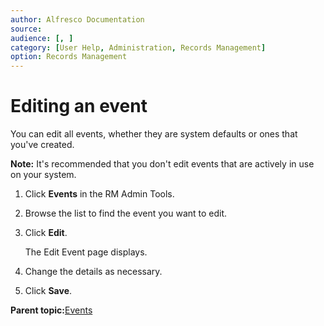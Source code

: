 ```yaml
---
author: Alfresco Documentation
source: 
audience: [, ]
category: [User Help, Administration, Records Management]
option: Records Management
---
```


# Editing an event

You can edit all events, whether they are system defaults or ones that you've created.

**Note:** It's recommended that you don't edit events that are actively in use on your system.

1.  Click **Events** in the RM Admin Tools.

2.  Browse the list to find the event you want to edit.

3.  Click **Edit**.

    The Edit Event page displays.

4.  Change the details as necessary.

5.  Click **Save**.


**Parent topic:**[Events](../concepts/rm-events-intro.md)

